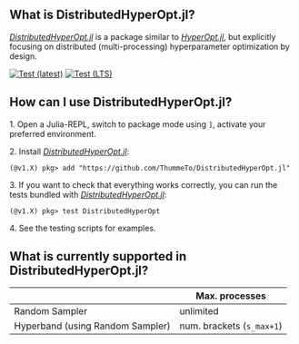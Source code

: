 ## What is DistributedHyperOpt.jl?
[*DistributedHyperOpt.jl*](https://github.com/ThummeTo/DistributedHyperOpt.jl) is a package similar to [*HyperOpt.jl*](https://github.com/baggepinnen/Hyperopt.jl), but explicitly focusing on distributed (multi-processing) hyperparameter optimization by design.

[![Test (latest)](https://github.com/ThummeTo/DistributedHyperOpt.jl/actions/workflows/TestLatest.yml/badge.svg)](https://github.com/ThummeTo/DistributedHyperOpt.jl/actions/workflows/TestLatest.yml)
[![Test (LTS)](https://github.com/ThummeTo/DistributedHyperOpt.jl/actions/workflows/TestLTS.yml/badge.svg)](https://github.com/ThummeTo/DistributedHyperOpt.jl/actions/workflows/TestLTS.yml)

## How can I use DistributedHyperOpt.jl?
1\. Open a Julia-REPL, switch to package mode using `]`, activate your preferred environment.

2\. Install [*DistributedHyperOpt.jl*](https://github.com/ThummeTo/DistributedHyperOpt.jl):
```julia-repl
(@v1.X) pkg> add "https://github.com/ThummeTo/DistributedHyperOpt.jl"
```

3\. If you want to check that everything works correctly, you can run the tests bundled with [*DistributedHyperOpt.jl*](https://github.com/ThummeTo/DistributedHyperOpt.jl):
```julia-repl
(@v1.X) pkg> test DistributedHyperOpt
```

4\. See the testing scripts for examples.

## What is currently supported in DistributedHyperOpt.jl?

|                                   | Max. processes |
|-----------------------------------|----------------|
| Random Sampler                    | unlimited      |
| Hyperband (using Random Sampler)  | num. brackets (`s_max+1`)  |
